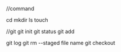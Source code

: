 //command

cd
mkdir
ls 
touch

//git
git init
git status
git add <file name>

git log
git rm --staged file name
git checkout